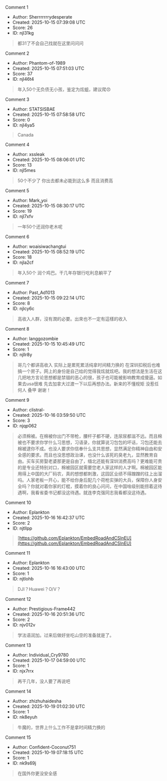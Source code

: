 Comment 1

- Author: Sherrrrrrrydesperate
- Created: 2025-10-15 07:39:08 UTC
- Score: 26
- ID: njl31kg

> 都31了不会自己找就在这里问问问

Comment 2

- Author: Phantom-of-1989
- Created: 2025-10-15 07:51:03 UTC
- Score: 37
- ID: njl46t4

> 年入50个无负债无小孩，鉴定为炫蛆，建议爬😠

Comment 3

- Author: STATSISBAE
- Created: 2025-10-15 07:58:58 UTC
- Score: 0
- ID: njl4ya5

> Canada

Comment 4

- Author: xssleak
- Created: 2025-10-15 08:06:01 UTC
- Score: 13
- ID: njl5mes

> 50个不少了 你出去都未必能到这么多 而且消费高

Comment 5

- Author: Mark_yoi
- Created: 2025-10-15 08:30:17 UTC
- Score: 19
- ID: njl7xfv

> 一年50个还润你老木呢

Comment 6

- Author: woaisiwachangtui
- Created: 2025-10-15 08:52:19 UTC
- Score: 18
- ID: njla2cf

> 年入50个 润个鸡巴。干几年存银行吃利息躺平了

Comment 7

- Author: Past_Ad1013
- Created: 2025-10-15 09:22:14 UTC
- Score: 8
- ID: njlcy6c

> 高收入人群，沒有潤的必要。出來也不一定有這樣的收入

Comment 8

- Author: langgozombie
- Created: 2025-10-15 10:45:49 UTC
- Score: 1
- ID: njllr8y

> 哥几个都讲高收入  实际上是累死累活纯拿时间精力换的 在深圳扣税后也难搞一个房子。网上的身份是自己给的觉得我炫就炫吧。我的想法是生活在这几把地方言论思想都是禁锢的恶心的很，孩子也可能被影响教育成傻逼。如果去usa很难 先去加拿大过渡一下以后再想办法。新来的不懂规矩 没惹任何人 叠甲 谢谢！

Comment 9

- Author: clistral-
- Created: 2025-10-16 03:59:50 UTC
- Score: 3
- ID: njqp062

> 必须棉被。在棉被你出门不带枪，腰杆子都不硬，连尿尿都滋不远。而且棉被也不要求你学什么习思想，习语录，你就算说习包包的坏话，习包还能去棉被逮你不成。也没人要求你信奉什么支共思想，显然满足你精神自由和安全感的要求。而且也没思想政治课，也没什么该死的臭老九，显然教育自由。买车买房娶老婆那更是自由了，缅北还能有深圳消费高吗？更难能可贵的是专业还特别对口，棉被园区就需要您老人家这样的人才啊。棉被园区能用得上中国的大厂码农，真的想想都刺激，这园区业绩不得蹭蹭的往上出溜吗。人家老板一开心，能不给你身后配几个荷枪实弹的大兵，保障你人身安全吗？你就对着你家的灯棍，摸着你的良心问问，在中国啥级别能捞着这待遇啊，我看省委书记都没这待遇。就连李克强同志我看都没这待遇。

Comment 10

- Author: Eplankton
- Created: 2025-10-16 16:42:37 UTC
- Score: 2
- ID: njtllpp

> [https://github.com/Eplankton/EmbedRoadAndCSInEU](https://github.com/Eplankton/EmbedRoadAndCSInEU)

Comment 11

- Author: Eplankton
- Created: 2025-10-16 16:43:00 UTC
- Score: 1
- ID: njtlohb

> DJI？Huawei？O/V？

Comment 12

- Author: Prestigious-Frame442
- Created: 2025-10-16 20:51:36 UTC
- Score: 2
- ID: njv012v

> 学法语润加。过来后做好坐吃山空的准备就是了。

Comment 13

- Author: Individual_Cry9780
- Created: 2025-10-17 04:59:00 UTC
- Score: 1
- ID: njx7rrx

> 再干几年，没人要了再说吧

Comment 14

- Author: zhizhuhaidesha
- Created: 2025-10-19 01:02:30 UTC
- Score: 1
- ID: nk8eyuh

> 牛魔的，世界上什么工作不是拿时间精力换的

Comment 15

- Author: Confident-Coconut751
- Created: 2025-10-19 07:18:15 UTC
- Score: 1
- ID: nk9s69j

> 在国外你更没安全感
